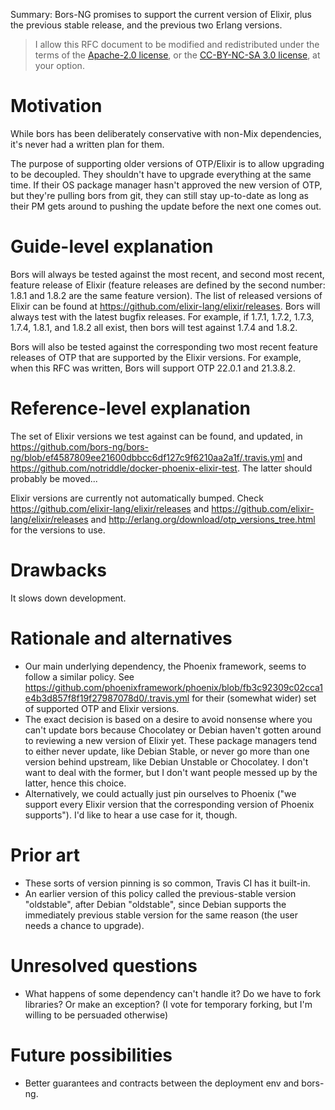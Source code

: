 Summary: Bors-NG promises to support the current version of Elixir, plus the previous stable release, and the previous two Erlang versions.

> I allow this RFC document to be modified and redistributed under the terms of the [Apache-2.0 license](http://www.apache.org/licenses/LICENSE-2.0), or the [CC-BY-NC-SA 3.0 license](http://creativecommons.org/licenses/by-nc-sa/3.0/deed.en_US), at your option.

# Motivation

While bors has been deliberately conservative with non-Mix dependencies, it's never had a written plan for them.

The purpose of supporting older versions of OTP/Elixir is to allow upgrading to be decoupled. They shouldn't have to upgrade everything at the same time. If their OS package manager hasn't approved the new version of OTP, but they're pulling bors from git, they can still stay up-to-date as long as their PM gets around to pushing the update before the next one comes out.

# Guide-level explanation

Bors will always be tested against the most recent, and second most recent, feature release of Elixir (feature releases are defined by the second number: 1.8.1 and 1.8.2 are the same feature version). The list of released versions of Elixir can be found at <https://github.com/elixir-lang/elixir/releases>. Bors will always test with the latest bugfix releases. For example, if 1.7.1, 1.7.2, 1.7.3, 1.7.4, 1.8.1, and 1.8.2 all exist, then bors will test against 1.7.4 and 1.8.2.

Bors will also be tested against the corresponding two most recent feature releases of OTP that are supported by the Elixir versions. For example, when this RFC was written, Bors will support OTP 22.0.1 and 21.3.8.2.

# Reference-level explanation

The set of Elixir versions we test against can be found, and updated, in <https://github.com/bors-ng/bors-ng/blob/ef4587809ee21600dbbcc6df127c9f6210aa2a1f/.travis.yml> and <https://github.com/notriddle/docker-phoenix-elixir-test>. The latter should probably be moved...

Elixir versions are currently not automatically bumped. Check <https://github.com/elixir-lang/elixir/releases> and <https://github.com/elixir-lang/elixir/releases> and <http://erlang.org/download/otp_versions_tree.html> for the versions to use.

# Drawbacks

It slows down development.

# Rationale and alternatives

* Our main underlying dependency, the Phoenix framework, seems to follow a similar policy. See <https://github.com/phoenixframework/phoenix/blob/fb3c92309c02cca1e4b3d857f8f19f27987078d0/.travis.yml> for their (somewhat wider) set of supported OTP and Elixir versions.
* The exact decision is based on a desire to avoid nonsense where you can't update bors because Chocolatey or Debian haven't gotten around to reviewing a new version of Elixir yet. These package managers tend to either never update, like Debian Stable, or never go more than one version behind upstream, like Debian Unstable or Chocolatey. I don't want to deal with the former, but I don't want people messed up by the latter, hence this choice.
* Alternatively, we could actually just pin ourselves to Phoenix ("we support every Elixir version that the corresponding version of Phoenix supports"). I'd like to hear a use case for it, though.

# Prior art

* These sorts of version pinning is so common, Travis CI has it built-in.
* An earlier version of this policy called the previous-stable version "oldstable", after Debian "oldstable", since Debian supports the immediately previous stable version for the same reason (the user needs a chance to upgrade).

# Unresolved questions

* What happens of some dependency can't handle it? Do we have to fork libraries? Or make an exception? (I vote for temporary forking, but I'm willing to be persuaded otherwise)

# Future possibilities

* Better guarantees and contracts between the deployment env and bors-ng.